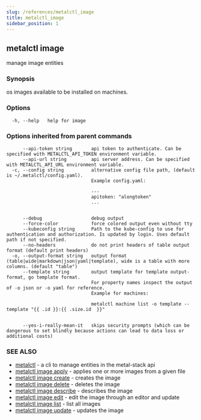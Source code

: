 ```yaml
---
slug: /references/metalctl_image
title: metalctl_image
sidebar_position: 1
---
```


## metalctl image

manage image entities

### Synopsis

os images available to be installed on machines.

### Options

```
  -h, --help   help for image
```

### Options inherited from parent commands

```
      --api-token string       api token to authenticate. Can be specified with METALCTL_API_TOKEN environment variable.
      --api-url string         api server address. Can be specified with METALCTL_API_URL environment variable.
  -c, --config string          alternative config file path, (default is ~/.metalctl/config.yaml).
                               Example config.yaml:
                               
                               ---
                               apitoken: "alongtoken"
                               ...
                               
                               
      --debug                  debug output
      --force-color            force colored output even without tty
      --kubeconfig string      Path to the kube-config to use for authentication and authorization. Is updated by login. Uses default path if not specified.
      --no-headers             do not print headers of table output format (default print headers)
  -o, --output-format string   output format (table|wide|markdown|json|yaml|template), wide is a table with more columns. (default "table")
      --template string        output template for template output-format, go template format.
                               For property names inspect the output of -o json or -o yaml for reference.
                               Example for machines:
                               
                               metalctl machine list -o template --template "{{ .id }}:{{ .size.id  }}"
                               
                               
      --yes-i-really-mean-it   skips security prompts (which can be dangerous to set blindly because actions can lead to data loss or additional costs)
```

### SEE ALSO

* [metalctl](./metalctl.md)	 - a cli to manage entities in the metal-stack api
* [metalctl image apply](./metalctl_image_apply.md)	 - applies one or more images from a given file
* [metalctl image create](./metalctl_image_create.md)	 - creates the image
* [metalctl image delete](./metalctl_image_delete.md)	 - deletes the image
* [metalctl image describe](./metalctl_image_describe.md)	 - describes the image
* [metalctl image edit](./metalctl_image_edit.md)	 - edit the image through an editor and update
* [metalctl image list](./metalctl_image_list.md)	 - list all images
* [metalctl image update](./metalctl_image_update.md)	 - updates the image

